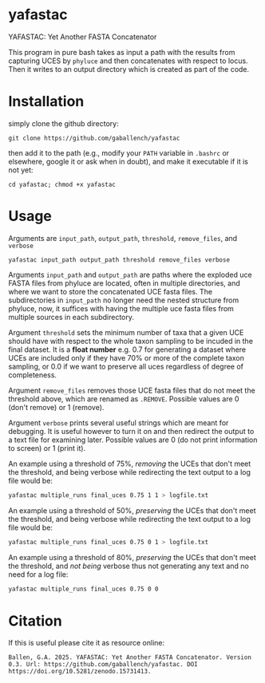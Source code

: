 # yafastac
YAFASTAC: Yet Another FASTA Concatenator

This program in pure bash takes as input a path with the results from capturing UCES by `phyluce` and then concatenates with respect to locus. Then it writes to an output directory which is created as part of the code.                                                                               

# Installation

simply clone the github directory:                                                                                                

```
git clone https://github.com/gaballench/yafastac                                                                                              
```

then add it to the path (e.g., modify your `PATH` variable in `.bashrc` or elsewhere, google it or ask when in doubt), and make it executable if it is not yet:                                                                               
```
cd yafastac; chmod +x yafastac                                                                                                                  
```

# Usage

Arguments are `input_path`, `output_path`, `threshold`, `remove_files`, and `verbose`

```
yafastac input_path output_path threshold remove_files verbose
```


Arguments `input_path` and `output_path` are paths where the exploded uce FASTA files from phyluce are located, often in multiple directories, and where we want to store the concatenated UCE fasta files. The subdirectories in `input_path` no longer need the nested structure from phyluce, now, it suffices with having the multiple uce fasta files from multiple sources in each subdirectory.

Argument `threshold` sets the minimum number of taxa that a given UCE should have with respect to the whole taxon sampling to be incuded in the final dataset. It is a **float number** e.g. 0.7 for generating a dataset where UCEs are included only if they have 70% or more of the complete taxon sampling, or 0.0 if we want to preserve all uces regardless of degree of completeness.

Argument `remove_files` removes those UCE fasta files that do not meet the threshold above, which are renamed as `.REMOVE`. Possible values are 0 (don't remove) or 1 (remove).

Argument `verbose` prints several useful strings which are meant for debugging. It is useful however to turn it on and then redirect the output to a text file for examining later. Possible values are 0 (do not print information to screen) or 1 (print it).

An example using a threshold of 75%, _removing_ the UCEs that don't meet the threshold, and being verbose while redirecting the text output to a log file would be:

```bash
yafastac multiple_runs final_uces 0.75 1 1 > logfile.txt
```

An example using a threshold of 50%, _preserving_ the UCEs that don't meet the threshold, and being verbose while redirecting the text output to a log file would be:

```bash
yafastac multiple_runs final_uces 0.75 0 1 > logfile.txt
```

An example using a threshold of 80%, _preserving_ the UCEs that don't meet the threshold, and _not being_ verbose thus not generating any text and no need for a log file:

```bash
yafastac multiple_runs final_uces 0.75 0 0
```

# Citation

If this is useful please cite it as resource online:

```
Ballen, G.A. 2025. YAFASTAC: Yet Another FASTA Concatenator. Version 0.3. Url: https://github.com/gaballench/yafastac. DOI https://doi.org/10.5281/zenodo.15731413.
```
